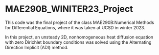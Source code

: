 # MAE290B_WINITER23_Project

This code was the final project of the class MAE290B:Numerical Methods for Differential Equations, where it was taken at UCSD in winter 2023.

In this project, an unsteady 2D, nonhomogeneous heat diffusion equation with zero Dirichlet boundary conditions was solved using the Alternating Direction Implicit (ADI) method. 
